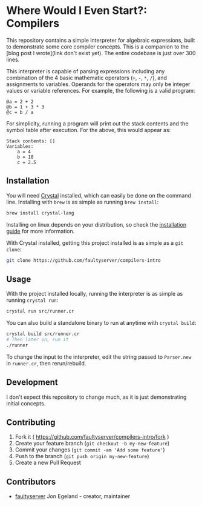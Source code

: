 # Where Would I Even Start?: Compilers

This repository contains a simple interpreter for algebraic expressions, built to demonstrate some core compiler concepts. This is a companion to the [blog post I wrote](link don't exist yet). The entire codebase is just over 300 lines.

This interpreter is capable of parsing expressions including any combination of the 4 basic mathematic operators (`+`, `-`, `*`, `/`), and assignments to variables. Operands for the operators may only be integer values or variable references. For example, the following is a valid program:

```
@a = 2 + 2
@b = 1 + 3 * 3
@c = b / a
```

For simplicity, running a program will print out the stack contents and the symbol table after execution. For the above, this would appear as:

```
Stack contents: []
Variables:
    a = 4
    b = 10
    c = 2.5
```


## Installation

You will need [Crystal](https://crystal-lang.com) installed, which can easily be done on the command line. Installing with `brew` is as simple as running `brew install`:

```bash
brew install crystal-lang
```

Installing on linux depends on your distribution, so check the [installation guide](https://crystal-lang.org/docs/installation/) for more information.

With Crystal installed, getting this project installed is as simple as a `git clone`:

```bash
git clone https://github.com/faultyserver/compilers-intro
```


## Usage

With the project installed locally, running the interpreter is as simple as running `crystal run`:

```bash
crystal run src/runner.cr
```

You can also build a standalone binary to run at anytime with `crystal build`:

```bash
crystal build src/runner.cr
# Then later on, run it
./runner
```

To change the input to the interpreter, edit the string passed to `Parser.new` in `runner.cr`, then rerun/rebuild.


## Development

I don't expect this repository to change much, as it is just demonstrating initial concepts.


## Contributing

1. Fork it ( https://github.com/faultyserver/compilers-intro/fork )
2. Create your feature branch (`git checkout -b my-new-feature`)
3. Commit your changes (`git commit -am 'Add some feature'`)
4. Push to the branch (`git push origin my-new-feature`)
5. Create a new Pull Request


## Contributors

- [faultyserver](https://github.com/faultyserver) Jon Egeland - creator, maintainer
